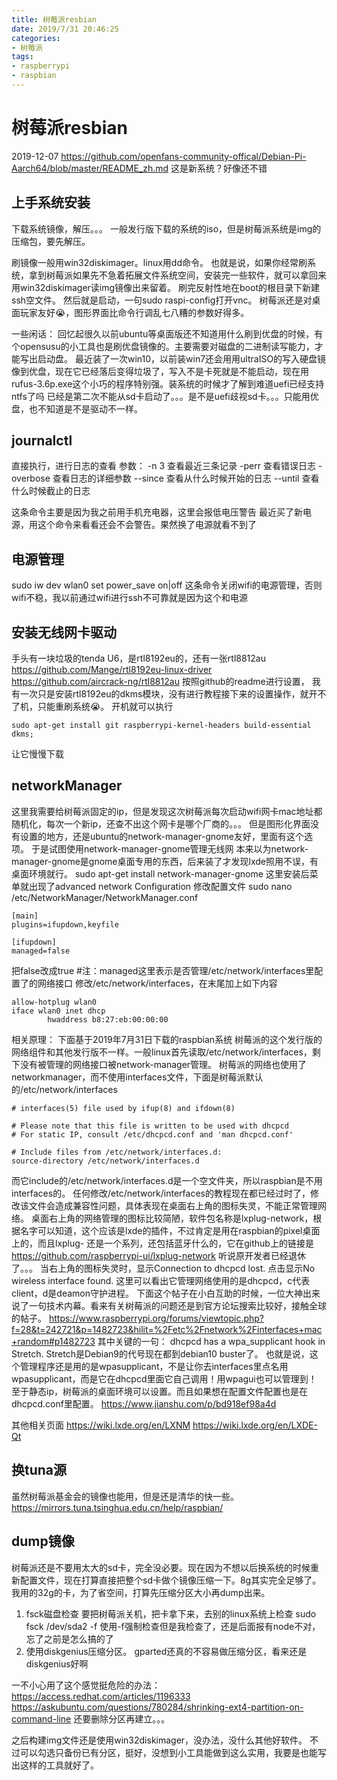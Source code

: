 ```yaml
---
title: 树莓派resbian
date: 2019/7/31 20:46:25
categories:
- 树莓派
tags:
- raspberrypi
- raspbian
---
```


# 树莓派resbian
<!-- more -->
2019-12-07
https://github.com/openfans-community-offical/Debian-Pi-Aarch64/blob/master/README_zh.md
这是新系统？好像还不错
## 上手系统安装
下载系统镜像，解压。。。
一般发行版下载的系统的iso，但是树莓派系统是img的压缩包，要先解压。

刷镜像一般用win32diskimager。linux用dd命令。
也就是说，如果你经常刷系统，拿到树莓派如果先不急着拓展文件系统空间，安装完一些软件，就可以拿回来用win32diskimager读img镜像出来留着。
刷完反射性地在boot的根目录下新建ssh空文件。
然后就是启动，一句sudo raspi-config打开vnc。
树莓派还是对桌面玩家友好😭，图形界面比命令行调乱七八糟的参数好得多。

一些闲话：
回忆起很久以前ubuntu等桌面版还不知道用什么刷到优盘的时候，有个opensusu的小工具也是刷优盘镜像的。主要需要对磁盘的二进制读写能力，才能写出启动盘。
最近装了一次win10，以前装win7还会用用ultraISO的写入硬盘镜像到优盘，现在它已经落后变得垃圾了，写入不是卡死就是不能启动，现在用rufus-3.6p.exe这个小巧的程序特别强。装系统的时候才了解到难道uefi已经支持ntfs了吗
已经是第二次不能从sd卡启动了。。。是不是uefi歧视sd卡。。。只能用优盘，也不知道是不是驱动不一样。


## journalctl
直接执行，进行日志的查看
参数：
-n 3
查看最近三条记录
-perr
查看错误日志
-overbose
查看日志的详细参数
--since
查看从什么时候开始的日志 
--until
查看什么时候截止的日志

这条命令主要是因为我之前用手机充电器，这里会报低电压警告
最近买了新电源，用这个命令来看看还会不会警告。果然换了电源就看不到了

## 电源管理
sudo iw dev wlan0 set power_save on|off
这条命令关闭wifi的电源管理，否则wifi不稳，我以前通过wifi进行ssh不可靠就是因为这个和电源

## 安装无线网卡驱动
手头有一块垃圾的tenda U6，是rtl8192eu的，还有一张rtl8812au
https://github.com/Mange/rtl8192eu-linux-driver
https://github.com/aircrack-ng/rtl8812au
按照github的readme进行设置，
我有一次只是安装rtl8192eu的dkms模块，没有进行教程接下来的设置操作，就开不了机，只能重刷系统😭。
开机就可以执行
```
sudo apt-get install git raspberrypi-kernel-headers build-essential dkms;
```
让它慢慢下载

## networkManager
这里我需要给树莓派固定的ip，但是发现这次树莓派每次启动wifi网卡mac地址都随机化，每次一个新ip，还查不出这个网卡是哪个厂商的。。。
但是图形化界面没有设置的地方，还是ubuntu的network-manager-gnome友好，里面有这个选项。
于是试图使用network-manager-gnome管理无线网
本来以为network-manager-gnome是gnome桌面专用的东西，后来装了才发现lxde照用不误，有桌面环境就行。
sudo apt-get install network-manager-gnome
这里安装后菜单就出现了advanced network Configuration
修改配置文件
sudo nano /etc/NetworkManager/NetworkManager.conf
```
[main]
plugins=ifupdown,keyfile

[ifupdown]
managed=false
```
把false改成true
#注：managed这里表示是否管理/etc/network/interfaces里配置了的网络接口
修改/etc/network/interfaces，在末尾加上如下内容
```
allow-hotplug wlan0
iface wlan0 inet dhcp
        hwaddress b8:27:eb:00:00:00
```
相关原理：
下面基于2019年7月31日下载的raspbian系统
树莓派的这个发行版的网络组件和其他发行版不一样。一般linux首先读取/etc/network/interfaces，剩下没有被管理的网络接口被network-manager管理。
树莓派的网络也使用了networkmanager，而不使用interfaces文件，下面是树莓派默认的/etc/network/interfaces
```
# interfaces(5) file used by ifup(8) and ifdown(8)

# Please note that this file is written to be used with dhcpcd
# For static IP, consult /etc/dhcpcd.conf and 'man dhcpcd.conf'

# Include files from /etc/network/interfaces.d:
source-directory /etc/network/interfaces.d

```
而它include的/etc/network/interfaces.d是一个空文件夹，所以raspbian是不用interfaces的。
任何修改/etc/network/interfaces的教程现在都已经过时了，修改该文件会造成兼容性问题，具体表现在桌面右上角的图标失灵，不能正常管理网络。
桌面右上角的网络管理的图标比较简陋，软件包名称是lxplug-network，根据名字可以知道，这个应该是lxde的插件，不过肯定是用在raspbian的pixel桌面上的，而且lxplug- 还是一个系列，还包括蓝牙什么的，它在github上的链接是
https://github.com/raspberrypi-ui/lxplug-network
听说原开发者已经退休了。。。
当右上角的图标失灵时，显示Connection to dhcpcd lost. 点击显示No wireless interface found.
这里可以看出它管理网络使用的是dhcpcd，c代表client，d是deamon守护进程。
下面这个帖子在小白互助的时候，一位大神出来说了一句技术内幕。看来有关树莓派的问题还是到官方论坛搜索比较好，接触全球的帖子。
https://www.raspberrypi.org/forums/viewtopic.php?f=28&t=242721&p=1482723&hilit=%2Fetc%2Fnetwork%2Finterfaces+mac+random#p1482723
其中关键的一句：
dhcpcd has a wpa_supplicant hook in Stretch.
Stretch是Debian9的代号现在都到debian10 buster了。
也就是说，这个管理程序还是用的是wpasupplicant，不是让你去interfaces里点名用wpasupplicant，而是它在dhcpcd里面它自己调用！用wpagui也可以管理到！
至于静态ip，树莓派的桌面环境可以设置。而且如果想在配置文件配置也是在dhcpcd.conf里配置。
https://www.jianshu.com/p/bd918ef98a4d


其他相关页面
https://wiki.lxde.org/en/LXNM
https://wiki.lxde.org/en/LXDE-Qt





## 换tuna源
虽然树莓派基金会的镜像也能用，但是还是清华的快一些。
https://mirrors.tuna.tsinghua.edu.cn/help/raspbian/


## dump镜像
树莓派还是不要用太大的sd卡，完全没必要。现在因为不想以后换系统的时候重新配置文件，现在打算直接把整个sd卡做个镜像压缩一下。8g其实完全足够了。我用的32g的卡，为了省空间，打算先压缩分区大小再dump出来。

1. fsck磁盘检查
要把树莓派关机，把卡拿下来，去别的linux系统上检查
sudo fsck /dev/sda2 -f
使用-f强制检查但是我检查了，还是后面报有node不对，忘了之前是怎么搞的了
2. 使用diskgenius压缩分区。
gparted还真的不容易做压缩分区，看来还是diskgenius好啊

一不小心用了这个感觉挺危险的办法：
https://access.redhat.com/articles/1196333
https://askubuntu.com/questions/780284/shrinking-ext4-partition-on-command-line
还要删除分区再建立。。。

之后构建img文件还是使用win32diskimager，没办法，没什么其他好软件。
不过可以勾选只备份已有分区，挺好，没想到小工具能做到这么实用，我要是也能写出这样的工具就好了。



